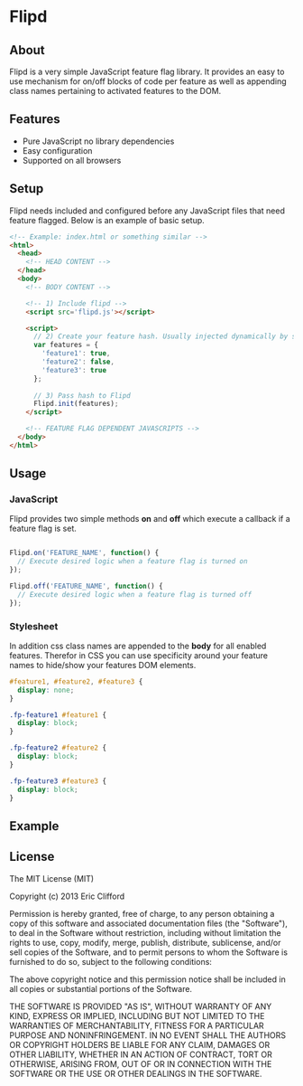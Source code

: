 # Flipd 

## About

Flipd is a very simple JavaScript feature flag library. It provides an easy to use mechanism for on/off blocks of code per feature as well as appending class names pertaining to activated features to the DOM. 

## Features

* Pure JavaScript no library dependencies 
* Easy configuration
* Supported on all browsers

## Setup

Flipd needs included and configured before any JavaScript files that need feature flagged. Below is an example of basic setup.

```html
<!-- Example: index.html or something similar -->
<html>
  <head>
    <!-- HEAD CONTENT --> 
  </head>
  <body>
    <!-- BODY CONTENT --> 

    <!-- 1) Include flipd -->
    <script src='flipd.js'></script>

    <script>
      // 2) Create your feature hash. Usually injected dynamically by server side code etc. 
      var features = {
        'feature1': true,
        'feature2': false,
        'feature3': true
      };
      
      // 3) Pass hash to Flipd
      Flipd.init(features);
    </script>

    <!-- FEATURE FLAG DEPENDENT JAVASCRIPTS --> 
  </body>
</html>

```

## Usage

### JavaScript

Flipd provides two simple methods **on** and **off** which execute a callback if a feature flag is set.

```javascript

Flipd.on('FEATURE_NAME', function() {
  // Execute desired logic when a feature flag is turned on
});

Flipd.off('FEATURE_NAME', function() {
  // Execute desired logic when a feature flag is turned off
});

```

### Stylesheet

In addition css class names are appended to the **body** for all enabled features. Therefor in CSS you can use specificity around your feature names to hide/show your features DOM elements.

```css
#feature1, #feature2, #feature3 {
  display: none;
}

.fp-feature1 #feature1 {
  display: block;
}

.fp-feature2 #feature2 {
  display: block;
}

.fp-feature3 #feature3 {
  display: block;
}

```

## Example

## License

The MIT License (MIT)

Copyright (c) 2013 Eric Clifford

Permission is hereby granted, free of charge, to any person obtaining a copy
of this software and associated documentation files (the "Software"), to deal
in the Software without restriction, including without limitation the rights
to use, copy, modify, merge, publish, distribute, sublicense, and/or sell
copies of the Software, and to permit persons to whom the Software is
furnished to do so, subject to the following conditions:

The above copyright notice and this permission notice shall be included in
all copies or substantial portions of the Software.

THE SOFTWARE IS PROVIDED "AS IS", WITHOUT WARRANTY OF ANY KIND, EXPRESS OR
IMPLIED, INCLUDING BUT NOT LIMITED TO THE WARRANTIES OF MERCHANTABILITY,
FITNESS FOR A PARTICULAR PURPOSE AND NONINFRINGEMENT. IN NO EVENT SHALL THE
AUTHORS OR COPYRIGHT HOLDERS BE LIABLE FOR ANY CLAIM, DAMAGES OR OTHER
LIABILITY, WHETHER IN AN ACTION OF CONTRACT, TORT OR OTHERWISE, ARISING FROM,
OUT OF OR IN CONNECTION WITH THE SOFTWARE OR THE USE OR OTHER DEALINGS IN
THE SOFTWARE.